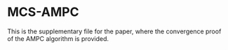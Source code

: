 # MCS-AMPC
This is the supplementary file for the paper, where the convergence proof of the AMPC algorithm is provided.
